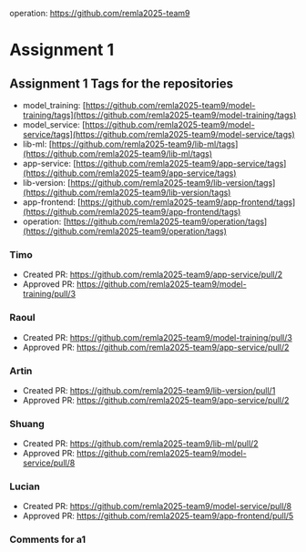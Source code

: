 operation: https://github.com/remla2025-team9
# Assignment 1
## Assignment 1 Tags for the repositories
- model_training: [https://github.com/remla2025-team9/model-training/tags](https://github.com/remla2025-team9/model-training/tags)
- model_service: [https://github.com/remla2025-team9/model-service/tags](https://github.com/remla2025-team9/model-service/tags)
- lib-ml: [https://github.com/remla2025-team9/lib-ml/tags](https://github.com/remla2025-team9/lib-ml/tags)
- app-service: [https://github.com/remla2025-team9/app-service/tags](https://github.com/remla2025-team9/app-service/tags)
- lib-version: [https://github.com/remla2025-team9/lib-version/tags](https://github.com/remla2025-team9/lib-version/tags)
- app-frontend: [https://github.com/remla2025-team9/app-frontend/tags](https://github.com/remla2025-team9/app-frontend/tags)
- operation: [https://github.com/remla2025-team9/operation/tags](https://github.com/remla2025-team9/operation/tags)

### Timo
- Created PR: https://github.com/remla2025-team9/app-service/pull/2
- Approved PR: https://github.com/remla2025-team9/model-training/pull/3 

### Raoul
- Created PR: https://github.com/remla2025-team9/model-training/pull/3
- Approved PR: https://github.com/remla2025-team9/app-service/pull/2

### Artin
- Created PR: https://github.com/remla2025-team9/lib-version/pull/1
- Approved PR: https://github.com/remla2025-team9/app-service/pull/2

### Shuang
- Created PR: https://github.com/remla2025-team9/lib-ml/pull/2
- Approved PR:  https://github.com/remla2025-team9/model-service/pull/8
  
### Lucian
- Created PR: https://github.com/remla2025-team9/model-service/pull/8
- Approved PR: https://github.com/remla2025-team9/app-frontend/pull/5

### Comments for a1
<!-- Insert any comments regarding the assignments (e.g. what we didn't implemenet yet, if there are any bugs) here -->

